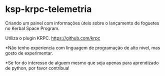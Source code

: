 # ksp-krpc-telemetria
Criando um painel com informações úteis sobre o lançamento de foguetes no Kerbal Space Program.

Utiliza o plugin KRPC.
https://github.com/krpc


*Não tenho experiencia com linguagem de programação de alto nivel, mas gosto de experimentar.

*Se for do interesse de alguem mesmo que seja apenas para aprendizado de python, por favor contribua!
